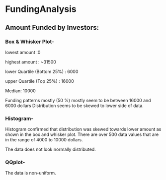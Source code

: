 # FundingAnalysis

## Amount Funded by Investors:

### Box & Whisker Plot- 

lowest amount :0 

highest amount : ~31500

lower Quartile (Bottom 25%) : 6000

upper Quartile (Top 25%) : 16000

Median: 10000

Funding patterns mostly (50 %) mostly seem to be between 16000 and 6000 dollars
Distribution seems to be skewed to lower side of data.

### Histogram- 

Histogram confirmed that distribution was skewed towards lower amount as shown in the box and whisker plot. There are over 500 data values that are in the range of 4000 to 10000 dollars.

The data does not look normally distributed.

### QQplot-

The data is non-uniform.

